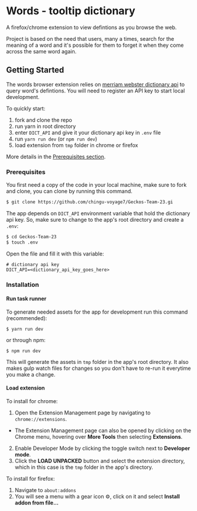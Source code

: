 # Words - tooltip dictionary

A firefox/chrome extension to view defintions as you browse the web.

Project is based on the need that users, many a times, search for the meaning of a word and it's possible for them to forget it when they come across the same word again.

## Getting Started

The words browser extension relies on [merriam webster dictionary api](https://dictionaryapi.com/products/index) to query word's defintions. You will need to register an API key to start local development.

To quickly start:
1.  fork and clone the repo
2.  run yarn in root directory
3.  enter `DICT_API` and give it your dictionary api key in `.env` file
4.  run `yarn run dev` (or `npm run dev`)
5.  load extension from `tmp` folder in chrome or firefox

More details in the [Prerequisites section](#prerequisites).

### Prerequisites

You first need a copy of the code in your local machine, make sure to fork and clone, you can clone by running this command.
```bash
$ git clone https://github.com/chingu-voyage7/Geckos-Team-23.gi
```

The app depends on `DICT_API` environment variable that hold the dictionary api key. So, make sure to change to the app's root directory and create a `.env`:
```bash
$ cd Geckos-Team-23
$ touch .env
```

Open the file and fill it with this variable:
```
# dictionary api key
DICT_API=<dictionary_api_key_goes_here>
```

### Installation

#### Run task runner

To generate needed assets for the app for development run this command (recommended):
```
$ yarn run dev
```
or through npm:
```
$ npm run dev
```
This will generate the assets in `tmp` folder in the app's root directory. It also makes gulp watch files for changes so you don't have to re-run it everytime you make a change.

#### Load extension

To install for chrome:

1. Open the Extension Management page by navigating to `chrome://extensions`.
  - The Extension Management page can also be opened by clicking on the Chrome menu, hovering over **More Tools** then selecting **Extensions**.
2. Enable Developer Mode by clicking the toggle switch next to **Developer mode**.
3. Click the **LOAD UNPACKED** button and select the extension directory, which in this case is the `tmp` folder in the app's directory.


To install for firefox:

1. Navigate to `about:addons`
2. You will see a menu with a gear icon ⚙️, click on it and select **Install addon from file...**